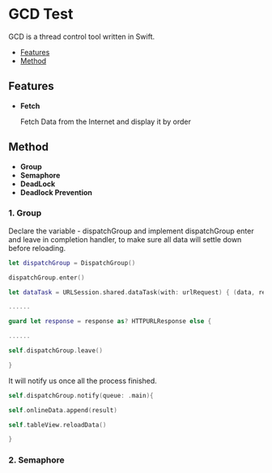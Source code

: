 # GCD Test

GCD is a thread control tool written in Swift.

* [Features](#readme)
* [Method](#readme)

## Features

+   **Fetch**

    Fetch Data from the Internet and display it by order   

## Method 

+   **Group**
+   **Semaphore**
+   **DeadLock**
+   **Deadlock Prevention**

### 1. Group

Declare the variable -  dispatchGroup and  implement dispatchGroup enter and leave in completion handler, to make sure all data will settle down before reloading.

``` swift
let dispatchGroup = DispatchGroup()

dispatchGroup.enter()

let dataTask = URLSession.shared.dataTask(with: urlRequest) { (data, response, error) in

......

guard let response = response as? HTTPURLResponse else {               

......

self.dispatchGroup.leave()

}


``` 

It will notify us once all the process finished.

``` swift
self.dispatchGroup.notify(queue: .main){

self.onlineData.append(result)

self.tableView.reloadData()

}


```

### 2. Semaphore

<!--Use Notification to post data from SecondViewController 

``` swift 
NotificationCenter.default.post(name: .edit, object: inputTxtView.text)
NotificationCenter.default.post(name: .add, object: inputTxtView.text)

```

Create observers receiving post

``` swift
NotificationCenter.default.addObserver(self, selector: #selector (getDataFrom(_:)), name: .edit, object: nil)
NotificationCenter.default.addObserver(self, selector: #selector (getDataFrom(_:)), name: .add, object: nil)

```
-->
